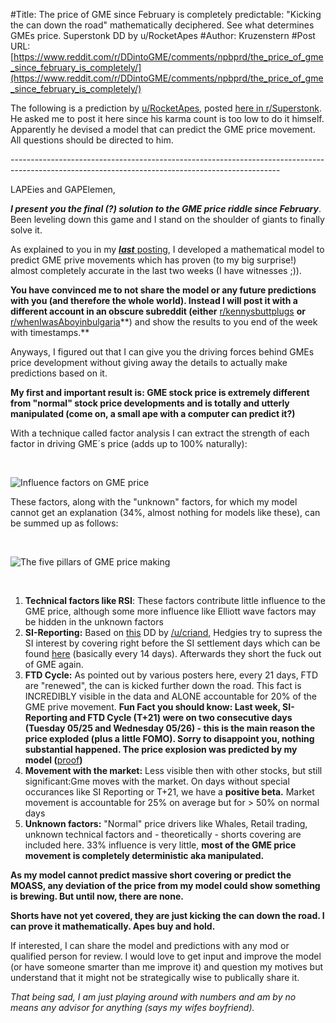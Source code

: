#Title: The price of GME since February is completely predictable: "Kicking the can down the road" mathematically deciphered. See what determines GMEs price. Superstonk DD by u/RocketApes
#Author: Kruzenstern
#Post URL: [https://www.reddit.com/r/DDintoGME/comments/npbprd/the_price_of_gme_since_february_is_completely/](https://www.reddit.com/r/DDintoGME/comments/npbprd/the_price_of_gme_since_february_is_completely/)


The following is a prediction by [u/RocketApes](https://www.reddit.com/user/RocketApes/), posted [here in r/Superstonk](https://www.reddit.com/r/Superstonk/comments/np9a0k/the_price_of_gme_since_february_is_completely/). He asked me to post it here since his karma count is too low to do it himself. Apparently he devised a model that can predict the GME price movement. All questions should be directed to him.

\-------------------------------------------------------------------------------------------------------------------------------------------------

LAPEies and GAPElemen,

***I present you the final (?) solution to the GME price riddle since February***. Been leveling down this game and I stand on the shoulder of giants to finally solve it.

As explained to you in my [***last*** posting](https://www.reddit.com/r/Superstonk/comments/noih5m/i_successfully_forecasted_gme_closing_prices_for/), I developed a mathematical model to predict GME prive movements which has proven (to my big surprise!) almost completely accurate in the last two weeks (I have witnesses ;)).

**You have convinced me to not share the model or any future predictions with you (and therefore the whole world). Instead I will post it with a different account in an obscure subreddit (either** [r/kennysbuttplugs](https://www.reddit.com/r/kennysbuttplugs/) **or** [r/whenIwasAboyinbulgaria](https://www.reddit.com/r/whenIwasAboyinbulgaria/)\*\*) and show the results to you end of the week with timestamps.\*\*

Anyways, I figured out that I can give you the driving forces behind GMEs price development without giving away the details to actually make predictions based on it.

**My first and important result is: GME stock price is extremely different from "normal" stock price developments and is totally and utterly manipulated (come on, a small ape with a computer can predict it?)**

With a technique called factor analysis I can extract the strength of each factor in driving GME´s price (adds up to 100% naturally):

&#x200B;

![ Influence factors on GME price](https://preview.redd.it/fqv2bmgsei271.png?width=786&format=png&auto=webp&s=c885b3c0ad661dac51c7636c93c85727b10fc575)

These factors, along with the "unknown" factors, for which my model cannot get an explanation (34%, almost nothing for models like these), can be summed up as follows:

&#x200B;

![The five pillars of GME price making](https://preview.redd.it/8m0xbe5uei271.png?width=808&format=png&auto=webp&s=e3b65759dc6bb37a110fd16dfb777a485410936e)

&#x200B;

1. **Technical factors like RSI**: These factors contribute little influence to the GME price, although some more influence like Elliott wave factors may be hidden in the unknown factors
2. **SI-Reporting:** Based on [this](https://www.reddit.com/r/Superstonk/comments/nc1lny/ive_estimated_the_current_si_based_on_the_si/) DD by [/u/criand](https://www.reddit.com/u/criand/), Hedgies try to supress the SI interest by covering right before the SI settlement days which can be found [here](https://www.finra.org/filing-reporting/regulatory-filing-systems/short-interest) (basically every 14 days). Afterwards they short the fuck out of GME again.
3. **FTD Cycle:** As pointed out by various posters here, every 21 days, FTD are "renewed", the can is kicked further down the road. This fact is INCREDIBLY visible in the data and ALONE accountable for 20% of the GME prive movement. **Fun Fact you should know: Last week, SI-Reporting and FTD Cycle (T+21) were on two consecutive days (Tuesday 05/25 and Wednesday 05/26) - this is the main reason the price exploded (plus a little FOMO). Sorry to disappoint you, nothing substantial happened. The price explosion was predicted by my model (**[proof](https://www.reddit.com/r/Spielstopp/comments/ngyrai/langfristige_kursvorhersage_von_spielstopp/)**)**
4. **Movement with the market:** Less visible then with other stocks, but still significant:Gme moves with the market. On days without special occurances like SI Reporting or T+21, we have a **positive beta.** Market movement is accountable for 25% on average but for > 50% on normal days
5. **Unknown factors:** "Normal" price drivers like Whales, Retail trading, unknown technical factors and - theoretically - shorts covering are included here. 33% influence is very little, **most of the GME price movement is completely deterministic aka manipulated.**

**As my model cannot predict massive short covering or predict the MOASS, any deviation of the price from my model could show something is brewing. But until now, there are none.**

**Shorts have not yet covered, they are just kicking the can down the road. I can prove it mathematically. Apes buy and hold.**

If interested, I can share the model and predictions with any mod or qualified person for review. I would love to get input and improve the model (or have someone smarter than me improve it) and question my motives but understand that it might not be strategically wise to publically share it.

*That being sad, I am just playing around with numbers and am by no means any advisor for anything (says my wifes boyfriend).*
